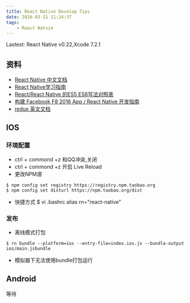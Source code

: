 ```yaml
---
title: React Native Develop Tips
date: 2016-03-31 11:24:37
tags:
	- React Natvie
---
```


Lastest: React Native v0.22,Xcode 7.2.1

## 资料
- [React Native 中文文档](http://reactnative.cn/)
- [React Native学习指南](https://github.com/ele828/react-native-guide)
- [React/React Native 的ES5 ES6写法对照表](http://bbs.reactnative.cn/topic/15/react-react-native-%E7%9A%84es5-es6%E5%86%99%E6%B3%95%E5%AF%B9%E7%85%A7%E8%A1%A8)
- [构建 Facebook F8 2016 App / React Native 开发指南](http://f8-app.liaohuqiu.net/)
- [redux 英文文档](http://redux.js.org/)


<!--more-->

## IOS

### 环境配置

- ctrl + commond +z 和QQ冲突,关闭
- ctrl + commond +z 开启 Live Reload
- 更改NPM源
```
$ npm config set registry https://registry.npm.taobao.org
$ npm config set disturl https://npm.taobao.org/dist
```
* 快捷方式
	$ vi .bashrc
	alias rn="react-native"

### 发布

- 离线模式打包
```
$ rn bundle --platform=ios --entry-file=index.ios.js --bundle-output ios/main.jsbundle
```
- 模拟器下无法使用bundle打包运行
## Android
等待



